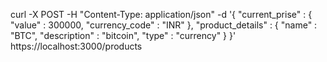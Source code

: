 curl  -X POST -H "Content-Type: application/json" -d '{ "current_prise" : { "value" : 300000, "currency_code" : "INR" }, "product_details" : { "name" : "BTC", "description" : "bitcoin", "type" : "currency" } }' https://localhost:3000/products